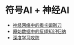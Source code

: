 # 符号AI + 神经AI

- [神经网络中的奥卡姆剃刀](./神经网络中的奥卡姆剃刀.html) 
- [原始数据中的反绎知识归纳](./原始数据中的反绎知识归纳.html) 
- [深度学习攻防](./深度学习攻防.html) 